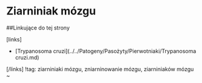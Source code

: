 # Ziarniniak mózgu





##Linkujące do tej strony

[links]

- [Trypanosoma cruzi](../../Patogeny/Pasożyty/Pierwotniaki/Trypanosoma cruzi.md)


[/links]
!tag: ziarniniaki mózgu, zniarninowanie mózgu, ziarniniaków mózgu
~

